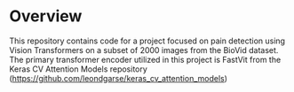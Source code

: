 # Overview
This repository contains code for a project focused on pain detection using Vision Transformers on a subset of 2000 images from the BioVid dataset. 
The primary transformer encoder utilized in this project is FastVit from the Keras CV Attention Models repository (https://github.com/leondgarse/keras_cv_attention_models)
